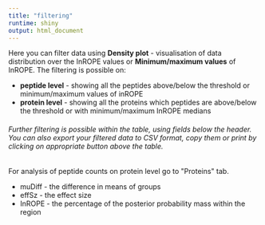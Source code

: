 ```yaml
---
title: "filtering"
runtime: shiny
output: html_document
---
```

Here you can filter data using **Density plot** - visualisation of data distribution over the InROPE values or **Minimum/maximum values** of InROPE. The filtering is possible on:
- **peptide level** - showing all the peptides above/below the threshold or minimum/maximum values of inROPE 
- **protein level** - showing all the proteins which peptides are above/below the threshold or with minimum/maximum InROPE medians

###### Further filtering is possible within the table, using fields below the header. You can also export your filtered data to CSV format, copy them or print by clicking on appropriate button above the table. 

For analysis of peptide counts on protein level go to "Proteins" tab.

- muDiff - the difference in means of groups
- effSz - the effect size
- InROPE - the percentage of the posterior probability mass within the region
